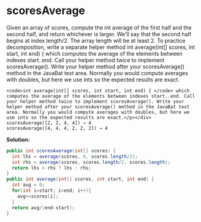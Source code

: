 # scoresAverage

Given an array of scores, compute the int average of the first half and the second half, and return whichever is larger. We'll say that the second half begins at index length/2. The array length will be at least 2. To practice decomposition, write a separate helper method 
int average(int[] scores, int start, int end) { which computes the average of the elements between indexes start..end. Call your helper method twice to implement scoresAverage(). Write your helper method after your scoresAverage() method in the JavaBat text area. Normally you would compute averages with doubles, but here we use ints so the expected results are exact.

```
<code>int average(int[] scores, int start, int end) { </code> which computes the average of the elements between indexes start..end. Call your helper method twice to implement scoresAverage(). Write your helper method after your scoresAverage() method in the JavaBat text area. Normally you would compute averages with doubles, but here we use ints so the expected results are exact.</p></div>
scoresAverage([2, 2, 4, 4]) → 4
scoresAverage([4, 4, 4, 2, 2, 2]) → 4
```

**Solution:**

```java
public int scoresAverage(int[] scores) {
  int lhs = average(scores, 0, scores.length/2);
  int rhs = average(scores, scores.length/2, scores.length);
  return lhs > rhs ? lhs : rhs;
}
public int average(int[] scores, int start, int end) {
  int avg = 0;
  for(int i=start; i<end; i++){
    avg+=scores[i];
  }
  return avg/(end-start);
}
```